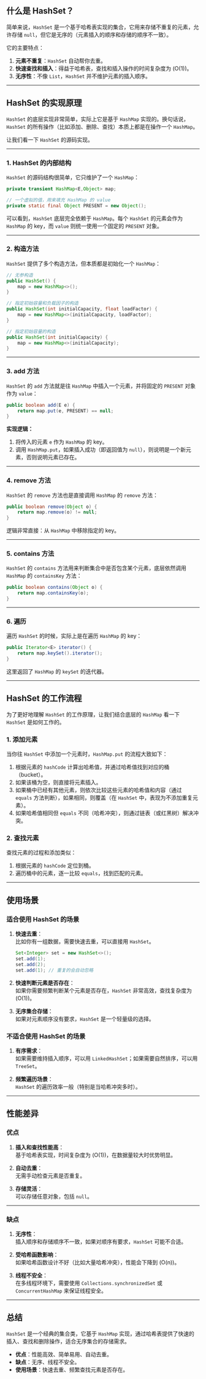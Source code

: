 ## **什么是 HashSet？**

简单来说，`HashSet` 是一个基于哈希表实现的集合，它用来存储不重复的元素，允许存储 `null`，但它是无序的（元素插入的顺序和存储的顺序不一致）。

它的主要特点：
1. **元素不重复**：`HashSet` 自动帮你去重。
2. **快速查找和插入**：得益于哈希表，查找和插入操作的时间复杂度为 \(O(1)\)。
3. **无序性**：不像 `List`，`HashSet` 并不维护元素的插入顺序。

---

## **HashSet 的实现原理**

`HashSet` 的底层实现非常简单，实际上它是基于 `HashMap` 实现的。换句话说，`HashSet` 的所有操作（比如添加、删除、查找）本质上都是在操作一个 `HashMap`。

让我们看一下 `HashSet` 的源码实现。

---

### **1. HashSet 的内部结构**

`HashSet` 的源码结构很简单，它只维护了一个 `HashMap`：

```java
private transient HashMap<E,Object> map;

// 一个虚拟的值，用来填充 HashMap 的 value
private static final Object PRESENT = new Object();
```

可以看到，`HashSet` 底层完全依赖于 `HashMap`。每个 `HashSet` 的元素会作为 `HashMap` 的 key，而 `value` 则统一使用一个固定的 `PRESENT` 对象。

---

### **2. 构造方法**

`HashSet` 提供了多个构造方法，但本质都是初始化一个 `HashMap`：

```java
// 无参构造
public HashSet() {
    map = new HashMap<>();
}

// 指定初始容量和负载因子的构造
public HashSet(int initialCapacity, float loadFactor) {
    map = new HashMap<>(initialCapacity, loadFactor);
}

// 指定初始容量的构造
public HashSet(int initialCapacity) {
    map = new HashMap<>(initialCapacity);
}
```

---

### **3. add 方法**

`HashSet` 的 `add` 方法就是往 `HashMap` 中插入一个元素，并将固定的 `PRESENT` 对象作为 `value`：

```java
public boolean add(E e) {
    return map.put(e, PRESENT) == null;
}
```

**实现逻辑：**
1. 将传入的元素 `e` 作为 `HashMap` 的 key。
2. 调用 `HashMap.put`，如果插入成功（即返回值为 `null`），则说明是一个新元素，否则说明元素已存在。

---

### **4. remove 方法**

`HashSet` 的 `remove` 方法也是直接调用 `HashMap` 的 `remove` 方法：

```java
public boolean remove(Object o) {
    return map.remove(o) != null;
}
```

逻辑非常直接：从 `HashMap` 中移除指定的 key。

---

### **5. contains 方法**

`HashSet` 的 `contains` 方法用来判断集合中是否包含某个元素，底层依然调用 `HashMap` 的 `containsKey` 方法：

```java
public boolean contains(Object o) {
    return map.containsKey(o);
}
```

---

### **6. 遍历**

遍历 `HashSet` 的时候，实际上是在遍历 `HashMap` 的 key：

```java
public Iterator<E> iterator() {
    return map.keySet().iterator();
}
```

这里返回了 `HashMap` 的 `keySet` 的迭代器。

---

## **HashSet 的工作流程**

为了更好地理解 `HashSet` 的工作原理，让我们结合底层的 `HashMap` 看一下 `HashSet` 是如何工作的。

### **1. 添加元素**

当你往 `HashSet` 中添加一个元素时，`HashMap.put` 的流程大致如下：
1. 根据元素的 `hashCode` 计算出哈希值，并通过哈希值找到对应的桶（bucket）。
2. 如果该桶为空，则直接将元素插入。
3. 如果桶中已经有其他元素，则依次比较这些元素的哈希值和内容（通过 `equals` 方法判断），如果相同，则覆盖（在 `HashSet` 中，表现为不添加重复元素）。
4. 如果哈希值相同但 `equals` 不同（哈希冲突），则通过链表（或红黑树）解决冲突。

### **2. 查找元素**

查找元素的过程和添加类似：
1. 根据元素的 `hashCode` 定位到桶。
2. 遍历桶中的元素，逐一比较 `equals`，找到匹配的元素。

---

## **使用场景**

### **适合使用 HashSet 的场景**
1. **快速去重**：  
   比如你有一组数据，需要快速去重，可以直接用 `HashSet`。
   
   ```java
   Set<Integer> set = new HashSet<>();
   set.add(1);
   set.add(2);
   set.add(1); // 重复的会自动忽略
   ```

2. **快速判断元素是否存在**：  
   如果你需要频繁判断某个元素是否存在，`HashSet` 非常高效，查找复杂度为 \(O(1)\)。

3. **无序集合存储**：  
   如果对元素顺序没有要求，`HashSet` 是一个轻量级的选择。

### **不适合使用 HashSet 的场景**
1. **有序需求**：  
   如果需要维持插入顺序，可以用 `LinkedHashSet`；如果需要自然排序，可以用 `TreeSet`。
   
2. **频繁遍历场景**：  
   `HashSet` 的遍历效率一般（特别是当哈希冲突多时）。

---

## **性能差异**

### **优点**
1. **插入和查找性能高**：  
   基于哈希表实现，时间复杂度为 \(O(1)\)，在数据量较大时优势明显。

2. **自动去重**：  
   无需手动检查元素是否重复。

3. **存储灵活**：  
   可以存储任意对象，包括 `null`。

---

### **缺点**
1. **无序性**：  
   插入顺序和存储顺序不一致，如果对顺序有要求，`HashSet` 可能不合适。

2. **受哈希函数影响**：  
   如果哈希函数设计不好（比如大量哈希冲突），性能会下降到 \(O(n)\)。

3. **线程不安全**：  
   在多线程环境下，需要使用 `Collections.synchronizedSet` 或 `ConcurrentHashMap` 来保证线程安全。

---

## **总结**

`HashSet` 是一个经典的集合类，它基于 `HashMap` 实现，通过哈希表提供了快速的插入、查找和删除操作，适合无序集合的存储需求。

- **优点**：性能高效、简单易用、自动去重。
- **缺点**：无序、线程不安全。
- **使用场景**：快速去重、频繁查找元素是否存在。
